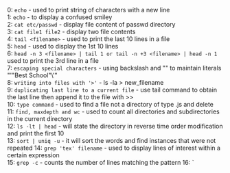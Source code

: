 0: `echo` - used to print string of characters with a new line  
1: `echo` - to display a confused smiley  
2: `cat etc/passwd` - display file content of passwd directory  
3: `cat file1 file2` - display two file contents  
4: `tail <filename>` - used to print the last 10 lines in a file  
5: `head` - used to display the 1st 10 lines  
6: `head -n 3 <filename> | tail 1 or tail -n +3 <filename> | head -n 1` used to print the 3rd line in a file  
7: `escaping special characters` - using backslash and "" to maintain literals "'\"Best School\"\\'"  
8: `writing into files with '>'` - ls -la > new_filename  
9: `duplicating last line to a current file` - use tail command to obtain the last line then append it to the file with >>  
10: `type command` - used to find a file not a directory of type .js and delete  
11: `find, maxdepth and wc` - used to count all directories and subdirectories in the current directory  
12: `ls -lt | head` - will state the directory in reverse time order modification and print the first 10  
13: `sort | uniq -u` - it will sort the words and find instances that were not repeated
14: `grep 'tex' filename` - used to display lines of interest within a certain expression  
15: `grep -c` -  counts the number of lines matching the pattern
16: `
